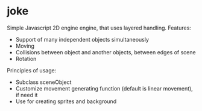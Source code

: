 joke
====

Simple Javascript 2D engine engine, that uses layered handling. 
Features:
* Support of many independent objects  simultaneously
* Moving 
* Collisions between object and another objects, between edges of scene
* Rotation 

Principles of usage:
 * Subclass sceneObject 
 * Customize movement generating function (default is linear movement), if need it
 * Use for creating sprites and background
 
